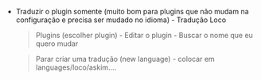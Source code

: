 - Traduzir o plugin somente (muito bom para plugins que não mudam na configuração e precisa ser mudado no idioma) - Tradução Loco
    > Plugins (escolher plugin)
      - Editar o plugin
      - Buscar o nome que eu quero mudar
    
    > Parar criar uma tradução (new language)
      - colocar em languages/loco/askim....
